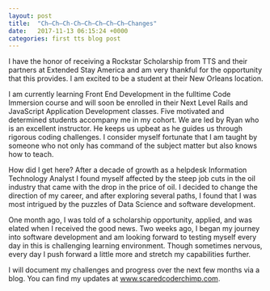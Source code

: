 ```yaml
---
layout: post
title:  "Ch–Ch–Ch-Ch–Ch–Ch–Ch–Ch–Changes"
date:   2017-11-13 06:15:24 +0000
categories: first tts blog post
---
```


I have the honor of receiving a Rockstar Scholarship from TTS and their partners at Extended Stay America and am very thankful for the opportunity that this provides. I am excited to be a student at their New Orleans location.
  
I am currently learning Front End Development in the fulltime Code Immersion course and will soon be enrolled in their Next Level Rails and JavaScript Application Development classes.  Five motivated and determined students accompany me in my cohort.  We are led by Ryan who is an excellent instructor.  He keeps us upbeat as he guides us through rigorous coding challenges.  I consider myself fortunate that I am taught by someone who not only has command of the subject matter but also knows how to teach.
 
How did I get here? After a decade of growth as a helpdesk Information Technology Analyst I found myself affected by the steep job cuts in the oil industry that came with the drop in the price of oil.  I decided to change the direction of my career, and after exploring several paths, I found that I was most intrigued by the puzzles of Data Science and software development.

One month ago, I was told of a scholarship opportunity, applied, and was elated when I received the good news.  Two weeks ago, I began my journey into software development and am looking forward to testing myself every day in this is challenging learning environment.  Though sometimes nervous, every day I push forward a little more and stretch my capabilities further.

I will document my challenges and progress over the next few months via a blog.  You can find my updates at www.scaredcoderchimp.com.